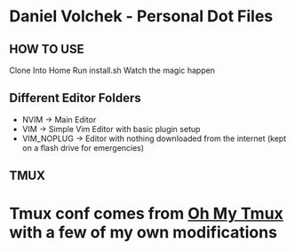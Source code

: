 # Daniel Volchek - Personal Dot Files

## HOW TO USE

Clone Into Home
Run install.sh
Watch the magic happen

## Different Editor Folders

- NVIM -> Main Editor
- VIM -> Simple Vim Editor with basic plugin setup
- VIM_NOPLUG -> Editor with nothing downloaded from the internet (kept on a flash drive for emergencies)

## TMUX

# Tmux conf comes from [Oh My Tmux](https://github.com/gpakosz/.tmux) with a few of my own modifications

